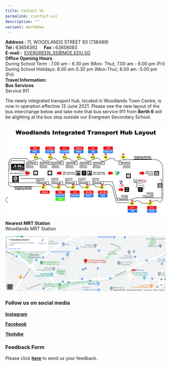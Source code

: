 ```yaml
---
title: Contact Us
permalink: /contact-us/
description: ""
variant: markdown
---
```

**Address :** 11, WOODLANDS STREET 83 (738489)  
**Tel :** 63656392     **Fax :** 63658083  
**E-mail :**  [EVERGREEN\_SS@MOE.EDU.SG](mailto:EVERGREEN_SS@MOE.EDU.SG)  
**Office Opening Hours**   
During School Term : 7.00 am - 6.30 pm (Mon- Thu); 7.00 am - 6.00 pm (Fri)  
During School Holidays: 8.00 am-5.30 pm (Mon-Thu); 8.00 am -5.00 pm (Fri)  
**Travel Information:**  
**Bus Services**  
Service 911

The newly integrated transport hub, located in Woodlands Town Centre, is now in operation effective 13 June 2021. Please see the new layout of the bus interchange below and take note that bus service 911 from **Berth 6** will be alighting at the bus stop outside our Evergreen Secondary School.

![](/images/Contact%20Us/C1.jpg)

**Nearest MRT Station**  
Woodlands MRT Station

![](/images/Contact%20Us/C2.png)

### **Follow us on social media**
**[Instagram](https://www.instagram.com/evergreen_secondary_official/)**

**[Facebook](https://www.facebook.com/EvergreenSecondary/)**

**[Youtube](https://www.youtube.com/channel/UC5lg0o_1JDz1wfjEAHlHQ9A)**

### **Feedback Form**

Please click **[here](http://forms.cwp.sg/evergreensec/FormSM4PS)** to send us your feedback.